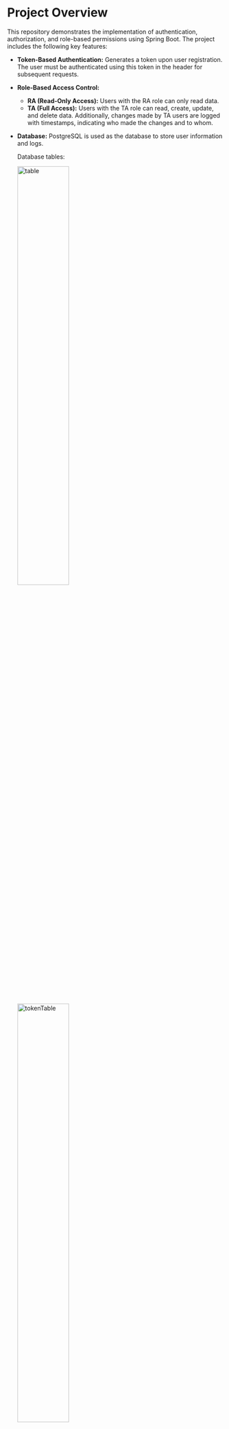 # Project Overview
This repository demonstrates the implementation of authentication, authorization, and role-based permissions using Spring Boot. The project includes the following key features:

- <b>Token-Based Authentication:</b> Generates a token upon user registration. The user must be authenticated using this token in the header for subsequent requests.
  
- <b>Role-Based Access Control:</b>
     - <b>RA (Read-Only Access):</b> Users with the RA role can only read data.
     - <b>TA (Full Access):</b> Users with the TA role can read, create, update, and delete data. Additionally, changes made by TA users are logged with timestamps, indicating who made the changes and to whom.

- <b>Database:</b> PostgreSQL is used as the database to store user information and logs.

  Database tables:
  
  <img src="https://github.com/N-r0bin/spring_boot_crud_auth/assets/83023450/5d7c6cc1-9e28-467a-88b1-ae7ffa17ee41" alt="table" width="50%"/>
  <img src="https://github.com/N-r0bin/spring_boot_crud_auth/assets/83023450/ca927c85-75a4-4a0e-b9eb-879161dfe50b" alt="tokenTable" width="50%"/>
  <img src="https://github.com/N-r0bin/spring_boot_crud_auth/assets/83023450/20e716d6-3f0b-4836-bece-9d61bcb44fce" alt="tableContent" width="50%"/>

- <b>Testing:</b> Postman is used for testing the API endpoints.

## Features
1. <b>User Registration:</b>
    - Endpoint: '/api/v1/auth/register'
    - Registers a new user and generates a token.

    <img src="https://github.com/N-r0bin/spring_boot_crud_auth/assets/83023450/853473c7-b64f-4e00-861f-3a4d2e0d5c25" alt="registerPMImage" width="50%"/>

2. <b>User Authentication:</b>
    - Endpoint: '/api/v1/auth/authenticate'
    - Authenticates the user and returns a token.

   <img src="https://github.com/N-r0bin/spring_boot_crud_auth/assets/83023450/45e63c8a-c1f7-42f9-8d45-d6066a825e44" alt="authPMImage" width="50%"/>

3. <b>Role-Based Actions:</b>
    - RA Role: Can only read data.
    - TA Role: Can perform CRUD operations. Changes are logged with timestamps and user details.
      
### Conclusion
This project showcases a basic implementation of security and role management using Spring Boot. 

